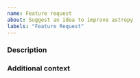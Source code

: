 ```yaml
---
name: Feature request
about: Suggest an idea to improve astropy
labels: "Feature Request"
---
```


<!-- This comments are hidden when you submit the issue,
so you do not need to remove them! -->

<!-- Please be sure to check out our contributing guidelines,
https://github.com/astropy/astropy/blob/main/CONTRIBUTING.md .
Please be sure to check out our code of conduct,
https://github.com/astropy/astropy/blob/main/CODE_OF_CONDUCT.md . -->

<!-- Please have a search on our GitHub repository to see if a similar
issue has already been posted.
If a similar issue is closed, have a quick look to see if you are satisfied
by the resolution.
If not please go ahead and open an issue! -->

### Description
<!-- Provide a general description of the feature you would like. -->
<!-- If you want to, you can suggest a draft design or API. -->
<!-- This way we have a deeper discussion on the feature. -->


### Additional context
<!-- Add any other context or screenshots about the feature request here. -->
<!-- This part is optional. -->
